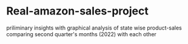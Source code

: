# Real-amazon-sales-project
priliminary insights with graphical analysis of state wise product-sales comparing second quarter's months (2022) with each other
